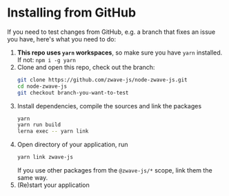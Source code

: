 # Installing from GitHub

If you need to test changes from GitHub, e.g. a branch that fixes an issue you have, here's what you need to do:

1. **This repo uses `yarn` workspaces**, so make sure you have `yarn` installed.  
   If not: `npm i -g yarn`
1. Clone and open this repo, check out the branch:
    ```bash
    git clone https://github.com/zwave-js/node-zwave-js.git
    cd node-zwave-js
    git checkout branch-you-want-to-test
    ```
1. Install dependencies, compile the sources and link the packages
    ```bash
    yarn
    yarn run build
    lerna exec -- yarn link
    ```
1. Open directory of your application, run
    ```bash
    yarn link zwave-js
    ```
    If you use other packages from the `@zwave-js/*` scope, link them the same way.
1. (Re)start your application
